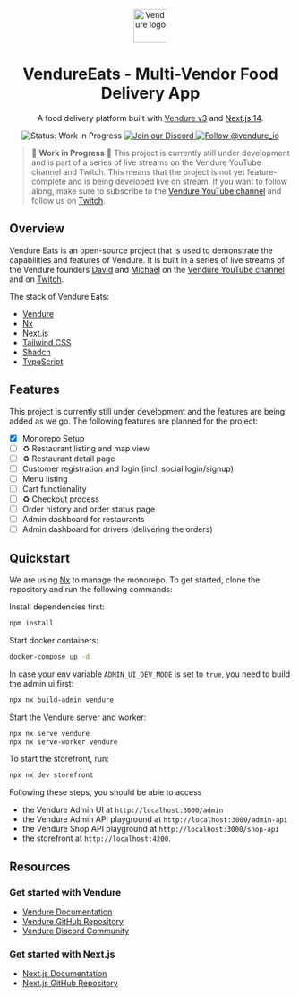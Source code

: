 <p align="center">
  <a href="https://vendure.io">
    <img alt="Vendure logo" height="60" width="auto" src="https://a.storyblok.com/f/192301/252x200/c6608214a9/brand-icon-primary.svg">
  </a>
</p>

<h1 align="center">
  VendureEats - Multi-Vendor Food Delivery App
</h1>
<p align="center">
  A food delivery platform built with <a href="https://vendure.io">Vendure v3</a> and <a href="https://medusa.io">Next.js 14</a>.
</p>

<p align="center">
  <img src="https://img.shields.io/badge/Status-Work_in_progress-blue" alt="Status: Work in Progress" />
  <a href="https://vendure.io/community">
    <img src="https://img.shields.io/badge/join-our%20discord-7289DA.svg" alt="Join our Discord" />
  </a>
  <a href="https://twitter.com/intent/follow?screen_name=vendure_io">
    <img src="https://img.shields.io/twitter/follow/vendure_io" alt="Follow @vendure_io" />
  </a>
</p>

> 🚧 **Work in Progress** 🚧
> This project is currently still under development and is part of a series of live streams on the Vendure YouTube channel and Twitch.
> This means that the project is not yet feature-complete and is being developed live on stream.
> If you want to follow along, make sure to subscribe to the [Vendure YouTube channel](https://www.youtube.com/@vendure_io/streams) and follow us on [Twitch](https://www.twitch.tv/vendure_io).

## Overview

Vendure Eats is an open-source project that is used to demonstrate the capabilities and features of Vendure. It is built in a series of live streams of the Vendure founders [David](https://x.com/dlhck_) and [Michael](https://x.com/michlbrmly) on the [Vendure YouTube channel](https://www.youtube.com/@vendure_io/streams) and on [Twitch](https://www.twitch.tv/vendure_io).

The stack of Vendure Eats:

- [Vendure](https://vendure.io)
- [Nx](https://nx.dev)
- [Next.js](https://nextjs.org)
- [Tailwind CSS](https://tailwindcss.com)
- [Shadcn](https://shadcn.com)
- [TypeScript](https://www.typescriptlang.org)

## Features

This project is currently still under development and the features are being added as we go. The following features are planned for the project:

- [x] Monorepo Setup
- [ ] ♻️ Restaurant listing and map view
- [ ] ♻️ Restaurant detail page
- [ ] Customer registration and login (incl. social login/signup)
- [ ] Menu listing
- [ ] Cart functionality
- [ ] ♻️ Checkout process
- [ ] Order history and order status page
- [ ] Admin dashboard for restaurants
- [ ] Admin dashboard for drivers (delivering the orders)

## Quickstart

We are using [Nx](https://nx.dev) to manage the monorepo. To get started, clone the repository and run the following commands:

Install dependencies first:

```bash
npm install
```

Start docker containers:

```bash
docker-compose up -d
```

In case your env variable `ADMIN_UI_DEV_MODE` is set to `true`, you need to build the admin ui first:

```bash
npx nx build-admin vendure 
```

Start the Vendure server and worker:

```bash
npx nx serve vendure 
npx nx serve-worker vendure 
```

To start the storefront, run:

```bash
npx nx dev storefront 
```

Following these steps, you should be able to access

- the Vendure Admin UI at `http://localhost:3000/admin`
- the Vendure Admin API playground at `http://localhost:3000/admin-api`
- the Vendure Shop API playground at `http://localhost:3000/shop-api`
- the storefront at `http://localhost:4200`.

## Resources

### Get started with Vendure

- [Vendure Documentation](https://docs.vendure.io)
- [Vendure GitHub Repository](https://github.com/vendure-ecommerce/vendure)
- [Vendure Discord Community](https://vendure.io/community)

### Get started with Next.js

- [Next.js Documentation](https://nextjs.org/docs)
- [Next.js GitHub Repository](https://github.com/vercel/next.js)
